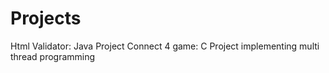 # Projects
Html Validator: Java Project
Connect 4 game: C Project implementing multi thread programming
